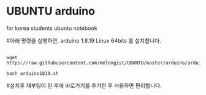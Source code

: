 # UBUNTU arduino
for korea students ubuntu notebook 


#아래 명령을 실행하면, arduino 1.8.19 Linux 64bits 를 설치합니다.   
   
<pre><code>
wget https://raw.githubusercontent.com/melongist/UBUNTU/master/arduino/arduino1819.sh
   
bash arduino1819.sh
</code></pre>

#설치후 재부팅이 된 후에 바로가기를 추가한 후 사용하면 편리합니다.
